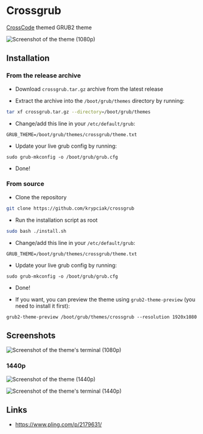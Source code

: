 # Crossgrub
[CrossCode](https://cross-code.com) themed GRUB2 theme

![Screenshot of the theme (1080p)](https://github.com/user-attachments/assets/694a1b87-44b6-439b-8447-330c3477534f)

## Installation

### From the release archive

- Download `crossgrub.tar.gz` archive from the latest release

- Extract the archive into the `/boot/grub/themes` directory by running:
```bash
tar xf crossgrub.tar.gz --directory=/boot/grub/themes
```

- Change/add this line in your `/etc/default/grub`:
```
GRUB_THEME=/boot/grub/themes/crossgrub/theme.txt
```

- Update your live grub config by running:
```
sudo grub-mkconfig -o /boot/grub/grub.cfg
```

- Done!

### From source

- Clone the repository
```bash
git clone https://github.com/krypciak/crossgrub
```

- Run the installation script as root
```bash
sudo bash ./install.sh
```

- Change/add this line in your `/etc/default/grub`:
```
GRUB_THEME=/boot/grub/themes/crossgrub/theme.txt
```

- Update your live grub config by running:
```
sudo grub-mkconfig -o /boot/grub/grub.cfg
```

- Done!

- If you want, you can preview the theme using `grub2-theme-preview` (you need to install it first):
```
grub2-theme-preview /boot/grub/themes/crossgrub --resolution 1920x1080
```


## Screenshots

![Screenshot of the theme's terminal (1080p)](https://github.com/user-attachments/assets/d1c812a4-f472-4c30-8aed-ffcc625cce0b)

### 1440p

![Screenshot of the theme (1440p)](https://github.com/user-attachments/assets/578c92d9-d3e1-48fb-bfe9-f539b48f7493)

![Screenshot of the theme's terminal (1440p)](https://github.com/user-attachments/assets/e56fca7c-75b0-492e-b754-ded4487cc34f)

## Links

- https://www.pling.com/p/2179631/
